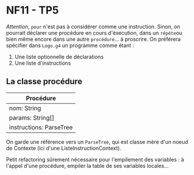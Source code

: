 # NF11 - TP5

*Attention*, `pour` n'est pas à considérer comme une instruction. Sinon, on pourrait déclarer une procédure en cours d'éxecution, dans un `répéte`ou bien même encore dans une autre `procédure`... à proscrire.
On préférera spécifier dans `Logo.g4` un programme comme étant :
1. Une liste optionnelle de déclarations
2. Une liste d'instructions

## La classe procédure
| Procédure |
| --------- |
| nom: String |
| params: String[] |
| instructions: ParseTree |

On garde une référence vers un `ParseTree`, qui est classe mère d'un noeud de Contexte (ici d'une ListeInstructionContext).

Petit refactoring sûrement nécessaire pour l'empilement des variables : à l'appel d'une procédure, empiler la table de ses variables locales...